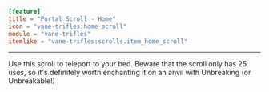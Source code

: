 ```toml
[feature]
title = "Portal Scroll - Home"
icon = "vane-trifles:home_scroll"
module = "vane-trifles"
itemlike = "vane-trifles:scrolls.item_home_scroll"
```
---
Use this scroll to teleport to your bed. Beware that the scroll only has 25 uses, so it's definitely worth enchanting it on an anvil with Unbreaking (or Unbreakable!)
